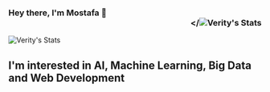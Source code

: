 ### Hey there, I'm Mostafa 👋  <div align = 'right'>![]()</![Verity's Stats](https://github-readme-stats.vercel.app/api?username=mostafa-a48show_icons=true&count_private=true&theme=bear)
![Verity's Stats](https://github-readme-stats.vercel.app/api?username=VerityIncorporated&show_icons=true&count_private=true&theme=bear)
## I'm interested in AI, Machine Learning, Big Data and Web Development
